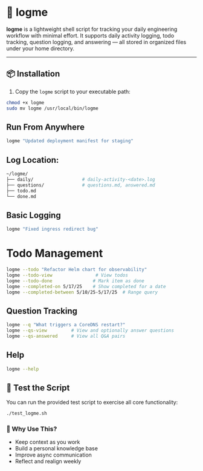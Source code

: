 # 📝 logme

**logme** is a lightweight shell script for tracking your daily engineering workflow with minimal effort. It supports daily activity logging, todo tracking, question logging, and answering — all stored in organized files under your home directory.

---

## 📦 Installation

1. Copy the `logme` script to your executable path:

```bash
chmod +x logme
sudo mv logme /usr/local/bin/logme
```

## Run From Anywhere
```bash
logme "Updated deployment manifest for staging"
```

## Log Location:
```bash
~/logme/
├── daily/                  # daily-activity-<date>.log
├── questions/              # questions.md, answered.md
├── todo.md
└── done.md
```

## Basic Logging
```bash
logme "Fixed ingress redirect bug"
```

# Todo Management
```bash
logme --todo "Refactor Helm chart for observability"
logme --todo-view                # View todos
logme --todo-done               # Mark item as done
logme --completed-on 5/17/25    # Show completed for a date
logme --completed-between 5/10/25-5/17/25  # Range query
```

## Question Tracking
```bash
logme --q "What triggers a CoreDNS restart?"
logme --qs-view         # View and optionally answer questions
logme --qs-answered     # View all Q&A pairs
```

## Help
```bash
logme --help
```

## 🧪 Test the Script
You can run the provided test script to exercise all core functionality:

```bash
./test_logme.sh
```

### 🧠 Why Use This?
- Keep context as you work
- Build a personal knowledge base
- Improve async communication
- Reflect and realign weekly


